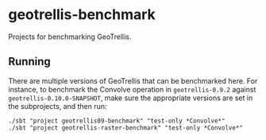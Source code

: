 # geotrellis-benchmark
Projects for benchmarking GeoTrellis.

## Running

There are multiple versions of GeoTrellis that can be benchmarked here. For instance, to benchmark the Convolve
operation in `geotrellis-0.9.2` against `geotrellis-0.10.0-SNAPSHOT`, make sure the appropriate versions are set in 
the subprojects, and then run:

```console
./sbt "project geotrellis09-benchmark" "test-only *Convolve*"
./sbt "project geotrellis-raster-benchmark" "test-only *Convolve*"
```

